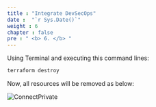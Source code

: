 ```yaml
---
title : "Integrate DevSecOps"
date :  "`r Sys.Date()`" 
weight : 6 
chapter : false
pre : " <b> 6. </b> "
---
```



Using Terminal and executing this command lines:

```sh
terraform destroy
```

Now, all resources will be removed as below:

![ConnectPrivate](/FCJ2024-Workshop1/images/4.cleanup/cleanup.png)

